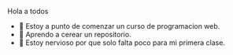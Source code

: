 Hola a todos
- 👀 Estoy a punto de comenzar un curso de programacion web.
- 🌱 Aprendo a cerear un repositorio. 
- 💞️ Estoy nervioso por que solo falta poco para mi primera clase.
